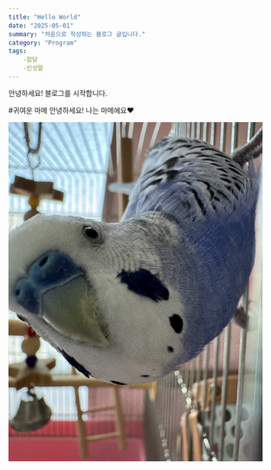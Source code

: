 ```yaml
---
title: "Hello World"
date: "2025-05-01"
summary: "처음으로 작성하는 블로그 글입니다."
category: "Program" 
tags: 
    -잡담
    -인삿말
---
```


안녕하세요! 블로그를 시작합니다.
  
  
#귀여운 마메 
안녕하세요! 나는 마메에요❤️

![마메](/blog-images/mame.jpeg)